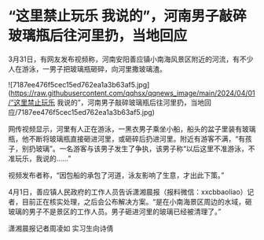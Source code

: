 # “这里禁止玩乐 我说的”，河南男子敲碎玻璃瓶后往河里扔，当地回应

3月31日，有网友发布视频称，河南安阳善应镇小南海风景区附近的河流，有不少人在游泳，一男子把玻璃瓶砸碎，向河里撒玻璃渣。

![7187ee476f5cec15ed762ea1a3b63af5.jpg](https://raw.githubusercontent.com/qqhsx/qqnews_image/main/2024/04/01/“这里禁止玩乐 我说的”，河南男子敲碎玻璃瓶后往河里扔，当地回应/7187ee476f5cec15ed762ea1a3b63af5.jpg)

网传视频显示，河里有人正在游泳，一黑衣男子乘坐小船，船头的盆子里装有玻璃瓶，他不断将玻璃瓶直接砸进河里，或砸碎后扔进河里。附近有游客不满，“有孩子，别扔玻璃”。一名游客与该男子发生了争执，该男子称“以后这里不准游泳，不准玩乐，我说的……”

视频发布者称，“因包船的承包了河道，泳友影响了生意，才出此下策。”

4月1日，善应镇人民政府的工作人员告诉潇湘晨报（报料微信：xxcbbaoliao）记者，目前正在核实处理，之后会公布解决方案。“是在小南海景区周边的水域，砸玻璃的男子不是景区的工作人员。男子砸进河里的玻璃已经被清理了。”

潇湘晨报记者周凌如 实习生向诗倩

